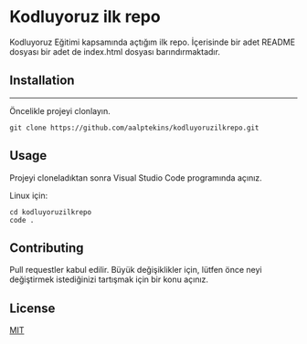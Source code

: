 # Kodluyoruz ilk repo

Kodluyoruz Eğitimi kapsamında açtığım ilk repo. İçerisinde bir adet README dosyası
bir adet de index.html dosyası barındırmaktadır.

## Installation
--------------------------------------
Öncelikle projeyi clonlayın.
```
git clone https://github.com/aalptekins/kodluyoruzilkrepo.git
```

## Usage
Projeyi cloneladıktan sonra Visual Studio Code programında açınız.

Linux için:

```
cd kodluyoruzilkrepo
code .

```

## Contributing

Pull requestler kabul edilir. Büyük değişiklikler için, lütfen önce neyi değiştirmek istediğinizi tartışmak için bir konu açınız.

## License

[MIT](https://choosealicense.com/licenses/mit/)